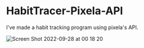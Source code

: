 # HabitTracer-Pixela-API

I've made a habit tracking program using pixela's API.

![Screen Shot 2022-09-28 at 00 18 20](https://user-images.githubusercontent.com/74691005/192639544-f0638709-c3c5-4394-8b2c-5a119af1e7c0.png)
